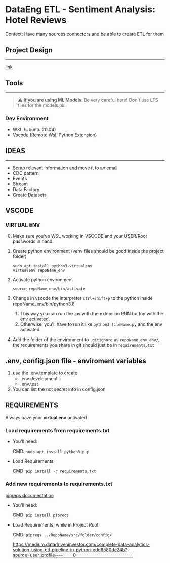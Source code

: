 
# DataEng ETL - Sentiment Analysis: Hotel Reviews
Context: Have many sources connectors and be able to create ETL for them

## Project Design 
---
[link]()

## Tools 
---
  > :warning: **If you are using ML Models**: Be very careful here! Don't use LFS files for the models.pkl


### Dev Environment
* WSL (Ubuntu 20.04)
* Vscode (Remote Wsl, Python Extension)

## IDEAS
---
- Scrap relevant information and move it to an email
- CDC pattern
- Events
- Stream
- Data Factory
- Create Datasets
  
## VSCODE
### VIRTUAL ENV
0) Make sure you've WSL working in VSCODE and your USER/Root passwords in hand. 
1) Create python environment (venv files should be good inside the project folder)
    ```
    sudo apt install python3-virtualenv
    virtualenv repoName_env
    ```
2) Activate python environment
    ``` 
    source repoName_env/bin/activate
    ```
3) Change in vscode the interpreter `ctrl+shift+p` to the python inside repoName_env/bin/python3.8 
   1) This way you can run the .py with the extension RUN button with the env activated.
   2) Otherwise, you'll have to run it like `python3 fileName.py` and the env activated.

4) Add the folder of the environment to `.gitignore` as `repoName_env_env/`, the requirements you share in git should just be in `requirements.txt`

## .env, config.json file - enviroment variables
1) use the .env.template to create
   * .env.development
   * .env.test
2) You can list the not secret info in config.json

## REQUIREMENTS
Always have your **virtual env** activated
### Load requirements from requirements.txt
* You'll need:
  
    CMD: `sudo apt install python3-pip`

* Load Requirements
  
    CMD: `pip install -r requirements.txt`

### Add new requirements to requirements.txt
[pipreqs documentation](https://github.com/bndr/pipreqs)
* You'll need:
  
    CMD: `pip install pipreqs`

* Load Requirements, while in Project Root    
  
    CMD: `pipreqs ../RepoName/src/folder/config/`

    https://medium.datadriveninvestor.com/complete-data-analytics-solution-using-etl-pipeline-in-python-edd6580de24b?source=user_profile---------0----------------------------

